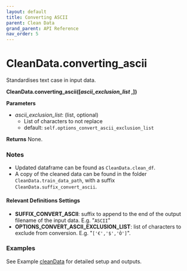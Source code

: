 ```yaml
---
layout: default
title: Converting ASCII
parent: Clean Data
grand_parent: API Reference
nav_order: 5
---
```


# CleanData.converting_ascii

Standardises text case in input data.

**CleanData.converting_ascii([*ascii_exclusion_list* ,])**

**Parameters**
- *ascii_exclusion_list*: (list, optional)
  - List of characters to not replace
  - default: `self.options_convert_ascii_exclusion_list`

**Returns**
None.

### Notes
*   Updated dataframe can be found as `CleanData.clean_df`.
*   A copy of the cleaned data can be found in the folder `CleanData.train_data_path`, with a suffix `CleanData.suffix_convert_ascii`.

#### Relevant Definitions Settings
* **SUFFIX_CONVERT_ASCII**: suffix to append to the end of the output filename of the input data. E.g. "`ASCII`"
* **OPTIONS_CONVERT_ASCII_EXCLUSION_LIST**: list of characters to exclude from conversion. E.g. "`['€','$','Ò']`".

### Examples
See Example [cleanData](../../../gettingStarted/examples/CleanData_StandardiseDates_ConvertCharacters) for detailed setup and outputs.